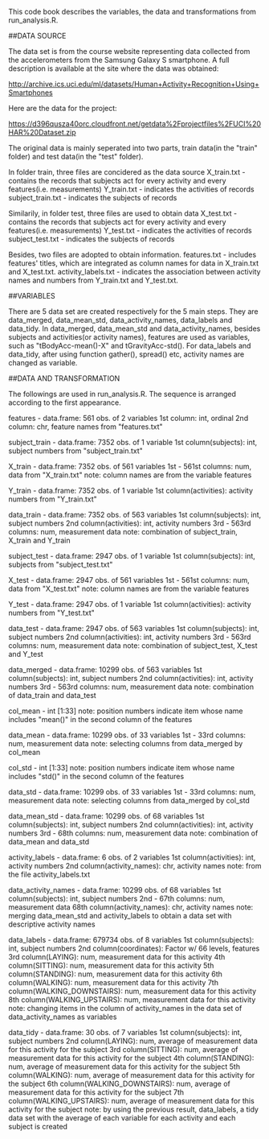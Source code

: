 This code book describes the variables, the data and transformations from run_analysis.R.

##DATA SOURCE

The data set is from the course website representing data collected from the accelerometers from the Samsung Galaxy S smartphone. A full description is available at the site where the data was obtained: 

http://archive.ics.uci.edu/ml/datasets/Human+Activity+Recognition+Using+Smartphones

Here are the data for the project: 

https://d396qusza40orc.cloudfront.net/getdata%2Fprojectfiles%2FUCI%20HAR%20Dataset.zip

The original data is mainly seperated into two parts, train data(in the "train" folder) and test data(in the "test" folder). 

In folder train, three files are concidered as the data source
X_train.txt - contains the records that subjects act for every activity and every features(i.e. measurements)
Y_train.txt - indicates the activities of records
subject_train.txt - indicates the subjects of records

Similarily, in folder test, three files are used to obtain data
X_test.txt - contains the records that subjects act for every activity and every features(i.e. measurements)
Y_test.txt - indicates the activities of records
subject_test.txt - indicates the subjects of records

Besides, two files are adopted to obtain information.
features.txt - includes features' titles, which are integrated as column names for data in X_train.txt and X_test.txt.
activity_labels.txt - indicates the association between activity names and numbers from Y_train.txt and Y_test.txt.

##VARIABLES

There are 5 data set are created respectively for the 5 main steps. They are data_merged, data_mean_std, data_activity_names, data_labels and data_tidy.
In data_merged, data_mean_std and data_activity_names, besides subjects and activities(or activity names), features are used as variables, such as "tBodyAcc-mean()-X" and tGravityAcc-std(). For data_labels and data_tidy, after using function gather(), spread() etc, activity names are changed as variable.

##DATA AND TRANSFORMATION

The followings are used in run_analysis.R. The sequence is arranged according to the first appearance.

features - data.frame: 561 obs. of  2 variables
	1st column: int, ordinal
	2nd column: chr, feature names from "features.txt"
	
subject_train - data.frame: 7352 obs. of  1 variable
	1st column(subjects): int, subject numbers from "subject_train.txt"
	
X_train - data.frame: 7352 obs. of  561 variables
	1st - 561st columns: num, data from "X_train.txt"
	note: column names are from the variable features

Y_train - data.frame: 7352 obs. of  1 variable
	1st column(activities): activity numbers from "Y_train.txt"

data_train - data.frame: 7352 obs. of  563 variables
	1st column(subjects): int, subject numbers
	2nd column(activities): int, activity numbers
	3rd - 563rd columns: num, measurement data
	note: combination of subject_train, X_train and Y_train

subject_test - data.frame: 2947 obs. of  1 variable
	1st column(subjects): int, subjects from "subject_test.txt"
	
X_test - data.frame: 2947 obs. of  561 variables
	1st - 561st columns: num, data from "X_test.txt"
	note: column names are from the variable features

Y_test - data.frame: 2947 obs. of  1 variable
	1st column(activities): activity numbers from "Y_test.txt"

data_test - data.frame: 2947 obs. of  563 variables
	1st column(subjects): int, subject numbers
	2nd column(activities): int, activity numbers
	3rd - 563rd columns: num, measurement data
	note: combination of subject_test, X_test and Y_test

data_merged - data.frame: 10299 obs. of  563 variables
	1st column(subjects): int, subject numbers
	2nd column(activities): int, activity numbers
	3rd - 563rd columns: num, measurement data
	note: combination of data_train and data_test

col_mean - int [1:33]
	note: position numbers indicate item whose name includes "mean()" in the second column of the features

data_mean - data.frame: 10299 obs. of  33 variables
	1st - 33rd columns: num, measurement data
	note: selecting columns from data_merged by col_mean

col_std - int [1:33]
	note: position numbers indicate item whose name includes "std()" in the second column of the features

data_std - data.frame: 10299 obs. of  33 variables
	1st - 33rd columns: num, measurement data
	note: selecting columns from data_merged by col_std

data_mean_std - data.frame: 10299 obs. of  68 variables
	1st column(subjects): int, subject numbers
	2nd column(activities): int, activity numbers
	3rd - 68th columns: num, measurement data
	note: combination of data_mean and data_std

activity_labels - data.frame: 6 obs. of  2 variables
	1st column(activities): int, activity numbers
	2nd column(activity_names): chr, activity names
	note: from the file activity_labels.txt

data_activity_names - data.frame: 10299 obs. of  68 variables
	1st column(subjects): int, subject numbers
	2nd - 67th columns: num, measurement data
	68th column(activity_names): chr, activity names
	note: merging data_mean_std and activity_labels to obtain a data set with descriptive activity names

data_labels - data.frame: 679734 obs. of  8 variables
	1st column(subjects): int, subject numbers
 	2nd column(coordinates): Factor w/ 66 levels, features
	3rd column(LAYING): num, measurement data for this activity
	4th column(SITTING): num, measurement data for this activity
	5th column(STANDING): num, measurement data for this activity
	6th column(WALKING): num, measurement data for this activity
	7th column(WALKING_DOWNSTAIRS): num, measurement data for this activity
	8th column(WALKING_UPSTAIRS): num, measurement data for this activity
	note: changing items in the column of activity_names in the data set of data_activity_names as variables

data_tidy - data.frame: 30 obs. of  7 variables
	1st column(subjects): int, subject numbers
	2nd column(LAYING): num, average of measurement data for this activity for the subject
	3rd column(SITTING): num, average of measurement data for this activity for the subject
	4th column(STANDING): num, average of measurement data for this activity for the subject
	5th column(WALKING): num, average of measurement data for this activity for the subject
	6th column(WALKING_DOWNSTAIRS): num, average of measurement data for this activity for the subject
	7th column(WALKING_UPSTAIRS): num, average of measurement data for this activity for the subject
	note: by using the previous result, data_labels, a tidy data set with the average of each variable for each activity and each subject is created